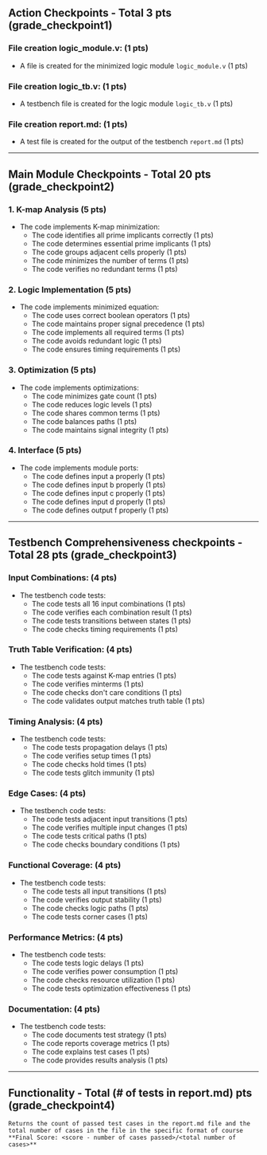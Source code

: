 ## Action Checkpoints - Total 3 pts (grade_checkpoint1)

### File creation logic_module.v: (1 pts)
   - A file is created for the minimized logic module `logic_module.v` (1 pts)

### File creation logic_tb.v: (1 pts)
   - A testbench file is created for the logic module `logic_tb.v` (1 pts)
    
### File creation report.md: (1 pts)
   - A test file is created for the output of the testbench `report.md` (1 pts)

---

## Main Module Checkpoints - Total 20 pts (grade_checkpoint2)

### 1. K-map Analysis (5 pts)
   - The code implements K-map minimization:
     - The code identifies all prime implicants correctly (1 pts)
     - The code determines essential prime implicants (1 pts)
     - The code groups adjacent cells properly (1 pts)
     - The code minimizes the number of terms (1 pts)
     - The code verifies no redundant terms (1 pts)

### 2. Logic Implementation (5 pts)
   - The code implements minimized equation:
     - The code uses correct boolean operators (1 pts)
     - The code maintains proper signal precedence (1 pts)
     - The code implements all required terms (1 pts)
     - The code avoids redundant logic (1 pts)
     - The code ensures timing requirements (1 pts)

### 3. Optimization (5 pts)
   - The code implements optimizations:
     - The code minimizes gate count (1 pts)
     - The code reduces logic levels (1 pts)
     - The code shares common terms (1 pts)
     - The code balances paths (1 pts)
     - The code maintains signal integrity (1 pts)

### 4. Interface (5 pts)
   - The code implements module ports:
     - The code defines input a properly (1 pts)
     - The code defines input b properly (1 pts)
     - The code defines input c properly (1 pts)
     - The code defines input d properly (1 pts)
     - The code defines output f properly (1 pts)

---

## Testbench Comprehensiveness checkpoints - Total 28 pts (grade_checkpoint3)

### Input Combinations: (4 pts)
   - The testbench code tests:
     - The code tests all 16 input combinations (1 pts)
     - The code verifies each combination result (1 pts)
     - The code tests transitions between states (1 pts)
     - The code checks timing requirements (1 pts)

### Truth Table Verification: (4 pts)
   - The testbench code tests:
     - The code tests against K-map entries (1 pts)
     - The code verifies minterms (1 pts)
     - The code checks don't care conditions (1 pts)
     - The code validates output matches truth table (1 pts)

### Timing Analysis: (4 pts)
   - The testbench code tests:
     - The code tests propagation delays (1 pts)
     - The code verifies setup times (1 pts)
     - The code checks hold times (1 pts)
     - The code tests glitch immunity (1 pts)

### Edge Cases: (4 pts)
   - The testbench code tests:
     - The code tests adjacent input transitions (1 pts)
     - The code verifies multiple input changes (1 pts)
     - The code tests critical paths (1 pts)
     - The code checks boundary conditions (1 pts)

### Functional Coverage: (4 pts)
   - The testbench code tests:
     - The code tests all input transitions (1 pts)
     - The code verifies output stability (1 pts)
     - The code checks logic paths (1 pts)
     - The code tests corner cases (1 pts)

### Performance Metrics: (4 pts)
   - The testbench code tests:
     - The code tests logic delays (1 pts)
     - The code verifies power consumption (1 pts)
     - The code checks resource utilization (1 pts)
     - The code tests optimization effectiveness (1 pts)

### Documentation: (4 pts)
   - The testbench code tests:
     - The code documents test strategy (1 pts)
     - The code reports coverage metrics (1 pts)
     - The code explains test cases (1 pts)
     - The code provides results analysis (1 pts)

---

## Functionality - Total (# of tests in report.md) pts (grade_checkpoint4)
    Returns the count of passed test cases in the report.md file and the total number of cases in the file in the specific format of course **Final Score: <score - number of cases passed>/<total number of cases>**
